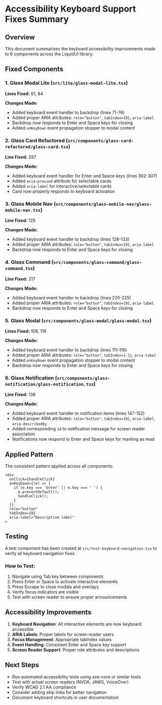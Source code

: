 # Accessibility Keyboard Support Fixes Summary

## Overview
This document summarizes the keyboard accessibility improvements made to 6 components across the LiquidUI library.

## Fixed Components

### 1. Glass Modal Lite (`src/lite/glass-modal-lite.tsx`)
**Lines Fixed:** 61, 84

**Changes Made:**
- Added keyboard event handler to backdrop (lines 71-76)
- Added proper ARIA attributes: `role="button"`, `tabIndex={0}`, `aria-label`
- Backdrop now responds to Enter and Space keys for closing
- Added `onKeyDown` event propagation stopper to modal content

### 2. Glass Card Refactored (`src/components/glass-card-refactored/glass-card.tsx`)
**Line Fixed:** 297

**Changes Made:**
- Added keyboard event handler for Enter and Space keys (lines 302-307)
- Added `aria-pressed` attribute for selectable cards
- Added `aria-label` for interactive/selectable cards
- Card now properly responds to keyboard activation

### 3. Glass Mobile Nav (`src/components/glass-mobile-nav/glass-mobile-nav.tsx`)
**Line Fixed:** 125

**Changes Made:**
- Added keyboard event handler to backdrop (lines 128-133)
- Added proper ARIA attributes: `role="button"`, `tabIndex={0}`, `aria-label`
- Backdrop now responds to Enter and Space keys for closing

### 4. Glass Command (`src/components/glass-command/glass-command.tsx`)
**Line Fixed:** 217

**Changes Made:**
- Added keyboard event handler to backdrop (lines 220-225)
- Added proper ARIA attributes: `role="button"`, `tabIndex={0}`, `aria-label`
- Backdrop now responds to Enter and Space keys for closing

### 5. Glass Modal (`src/components/glass-modal/glass-modal.tsx`)
**Lines Fixed:** 108, 118

**Changes Made:**
- Added keyboard event handler to backdrop (lines 111-116)
- Added proper ARIA attributes: `role="button"`, `tabIndex={-1}`, `aria-label`
- Added `onKeyDown` event propagation stopper to modal content
- Backdrop now responds to Enter and Space keys for closing

### 6. Glass Notification (`src/components/glass-notification/glass-notification.tsx`)
**Line Fixed:** 138

**Changes Made:**
- Added keyboard event handler to notification items (lines 147-152)
- Added proper ARIA attributes: `role="button"`, `tabIndex={0}`, `aria-label`, `aria-describedby`
- Added corresponding `id` to notification message for screen reader association
- Notifications now respond to Enter and Space keys for marking as read

## Applied Pattern

The consistent pattern applied across all components:

```tsx
<div 
  onClick={handleClick}
  onKeyDown={(e) => {
    if (e.key === 'Enter' || e.key === ' ') {
      e.preventDefault();
      handleClick();
    }
  }}
  role="button"
  tabIndex={0}
  aria-label="Descriptive label"
>
```

## Testing

A test component has been created at `src/test-keyboard-navigation.tsx` to verify all keyboard navigation fixes.

### How to Test:
1. Navigate using Tab key between components
2. Press Enter or Space to activate interactive elements
3. Press Escape to close modals and overlays
4. Verify focus indicators are visible
5. Test with screen reader to ensure proper announcements

## Accessibility Improvements

1. **Keyboard Navigation**: All interactive elements are now keyboard accessible
2. **ARIA Labels**: Proper labels for screen reader users
3. **Focus Management**: Appropriate tabIndex values
4. **Event Handling**: Consistent Enter and Space key support
5. **Screen Reader Support**: Proper role attributes and descriptions

## Next Steps

- Run automated accessibility tests using axe-core or similar tools
- Test with actual screen readers (NVDA, JAWS, VoiceOver)
- Verify WCAG 2.1 AA compliance
- Consider adding skip links for better navigation
- Document keyboard shortcuts in user documentation
